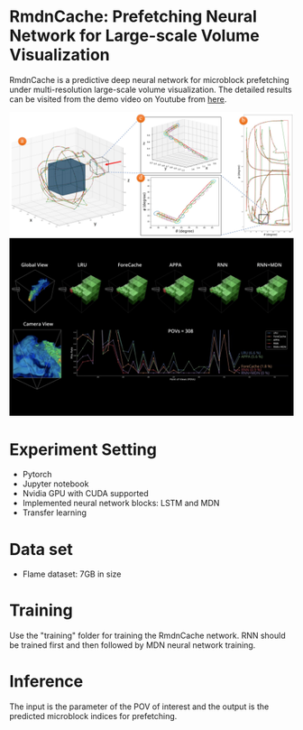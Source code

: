# RmdnCache: Prefetching Neural Network for Large-scale Volume Visualization

RmdnCache is a predictive deep neural network for microblock prefetching under multi-resolution large-scale volume visualization. The detailed results can be visited from the demo video on Youtube from [here](https://youtu.be/SBPq6zV1LUQ).

![results](https://github.com/sunjianxin/Deep-Learning-Prefetching/blob/main/teaser.jpg)
![results](https://github.com/sunjianxin/Deep-Learning-Prefetching/blob/main/teaser.png)


# Experiment Setting

- Pytorch
- Jupyter notebook
- Nvidia GPU with CUDA supported
- Implemented neural network blocks: LSTM and MDN
- Transfer learning

# Data set
- Flame dataset: 7GB in size

# Training

Use the "training" folder for training the RmdnCache network. RNN should be trained first and then followed by MDN neural network training. 

# Inference

The input is the parameter of the POV of interest and the output is the predicted microblock indices for prefetching.
